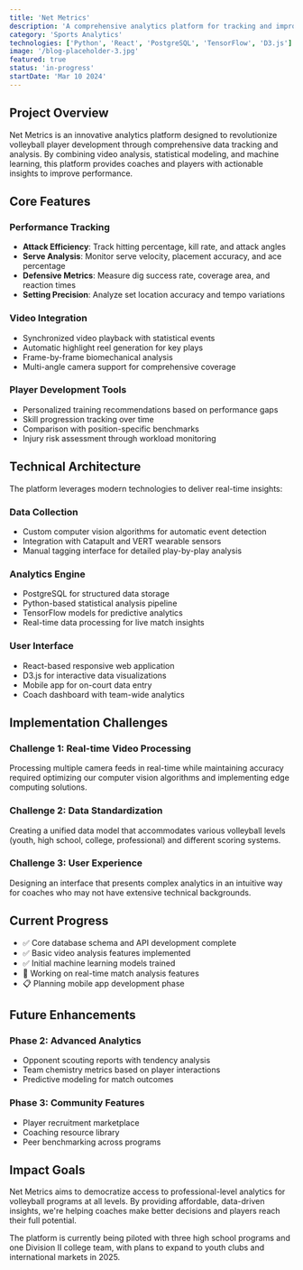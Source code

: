 ```yaml
---
title: 'Net Metrics'
description: 'A comprehensive analytics platform for tracking and improving volleyball player performance through data-driven insights.'
category: 'Sports Analytics'
technologies: ['Python', 'React', 'PostgreSQL', 'TensorFlow', 'D3.js']
image: '/blog-placeholder-3.jpg'
featured: true
status: 'in-progress'
startDate: 'Mar 10 2024'
---
```


## Project Overview

Net Metrics is an innovative analytics platform designed to revolutionize volleyball player development through comprehensive data tracking and analysis. By combining video analysis, statistical modeling, and machine learning, this platform provides coaches and players with actionable insights to improve performance.

## Core Features

### Performance Tracking
- **Attack Efficiency**: Track hitting percentage, kill rate, and attack angles
- **Serve Analysis**: Monitor serve velocity, placement accuracy, and ace percentage
- **Defensive Metrics**: Measure dig success rate, coverage area, and reaction times
- **Setting Precision**: Analyze set location accuracy and tempo variations

### Video Integration
- Synchronized video playback with statistical events
- Automatic highlight reel generation for key plays
- Frame-by-frame biomechanical analysis
- Multi-angle camera support for comprehensive coverage

### Player Development Tools
- Personalized training recommendations based on performance gaps
- Skill progression tracking over time
- Comparison with position-specific benchmarks
- Injury risk assessment through workload monitoring

## Technical Architecture

The platform leverages modern technologies to deliver real-time insights:

### Data Collection
- Custom computer vision algorithms for automatic event detection
- Integration with Catapult and VERT wearable sensors
- Manual tagging interface for detailed play-by-play analysis

### Analytics Engine
- PostgreSQL for structured data storage
- Python-based statistical analysis pipeline
- TensorFlow models for predictive analytics
- Real-time data processing for live match insights

### User Interface
- React-based responsive web application
- D3.js for interactive data visualizations
- Mobile app for on-court data entry
- Coach dashboard with team-wide analytics

## Implementation Challenges

### Challenge 1: Real-time Video Processing
Processing multiple camera feeds in real-time while maintaining accuracy required optimizing our computer vision algorithms and implementing edge computing solutions.

### Challenge 2: Data Standardization
Creating a unified data model that accommodates various volleyball levels (youth, high school, college, professional) and different scoring systems.

### Challenge 3: User Experience
Designing an interface that presents complex analytics in an intuitive way for coaches who may not have extensive technical backgrounds.

## Current Progress

- ✅ Core database schema and API development complete
- ✅ Basic video analysis features implemented
- ✅ Initial machine learning models trained
- 🔄 Working on real-time match analysis features
- 📋 Planning mobile app development phase

## Future Enhancements

### Phase 2: Advanced Analytics
- Opponent scouting reports with tendency analysis
- Team chemistry metrics based on player interactions
- Predictive modeling for match outcomes

### Phase 3: Community Features
- Player recruitment marketplace
- Coaching resource library
- Peer benchmarking across programs

## Impact Goals

Net Metrics aims to democratize access to professional-level analytics for volleyball programs at all levels. By providing affordable, data-driven insights, we're helping coaches make better decisions and players reach their full potential.

The platform is currently being piloted with three high school programs and one Division II college team, with plans to expand to youth clubs and international markets in 2025.
